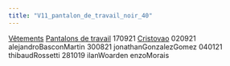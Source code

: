 ```yaml
---
title: "V11_pantalon_de_travail_noir_40"
---
```


[Vêtements](notes/equipements/L_Vetements.md) [Pantalons de travail](notes/equipements/vetements/V_PantalonsDeTravail.md) 170921 [Cristovao](notes/equipements/vetements/Cristovao.md)
020921 alejandroBasconMartin
300821 jonathanGonzalezGomez
040121 thibaudRossetti
281019 ilanWoarden
enzoMorais